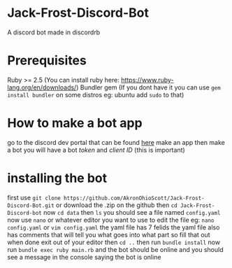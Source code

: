 # Jack-Frost-Discord-Bot
A discord bot made in discordrb
# Prerequisites
Ruby >= 2.5 (You can install ruby here: https://www.ruby-lang.org/en/downloads/)
Bundler gem (If you dont have it you can use `gem install bundler` on some distros eg: ubuntu add `sudo` to that)
# How to make a bot app
go to the discord dev portal that can be found [here](https://discord.com/developers/applications "The Discord Dev Portal")
make an app then make a bot
you will have a bot *token* and *client ID* (this is important)
# installing the bot
first use `git clone https://github.com/AkronOhioScott/Jack-Frost-Discord-Bot.git` or download the .zip on the github
then `cd Jack-Frost-Discord-bot`
now `cd data`
then `ls`
you should see a file named `config.yaml`
now use `nano` or whatever editor you want to use to edit the file eg: `nano config.yaml` or `vim config.yaml`
the yaml file has 7 felids
the yaml file also has comments that will tell you what goes into what part
so fill that out
when done exit out of your editor then `cd ..`
then run `bundle install`
now run `bundle exec ruby main.rb`
and the bot should be online and you should see a message in the console saying the bot is online
